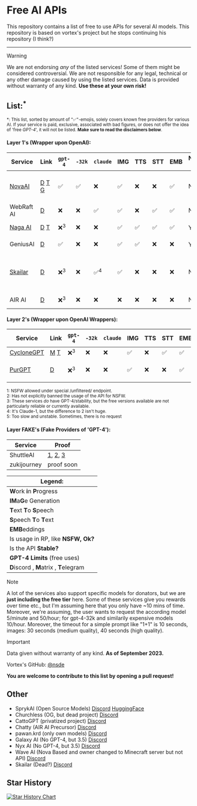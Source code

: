 # Free AI APIs
This repository contains a list of free to use APIs for several AI models. This repository is based on vortex's project but he stops continuing his repository (I think?)


***
> [!WARNING]  
> We are not endorsing *any* of the listed services! Some of them might be considered controversial. We are not responsible for any legal, technical or any other damage caused by using the listed services. Data is provided without warranty of any kind. **Use these at your own risk!**

## List:<sup>*</sup>
<sup>*: This list, sorted by amount of "✅"-emojis, solely covers known free providers for various AI. If your service is paid, exclusive, associated with bad figures, or does not offer the idea of 'free *GPT-4*', it will not be listed. **Make sure to read the disclaimers below**.</sup>
#### Layer 1's (Wrapper upon OpenAI):

| Service                                       | Link                                                                                                  | `gpt-4` | `-32k` | `claude` | IMG | TTS | STT | EMB | NSFW Ok? | Stable? | GPT-4 Limits | Additional Notes |
| --------------------------------------------- | ----------------------------------------------------------------------------------------------------- | --------- | ------ | --------- | --- | --- | --- | --- | ---- | --- | -- | -- |
| [NovaAI](https://nova-oss.com)                | [D](https://discord.nova-oss.com) [T](https://t.me/nova_gpt) [G](https://github.com/novaoss/nova-api) | ✅      |  ✅   |    ❌       | ✅  | ❌  | ❌  | ✅  | No | Meh | credit-system | Fully open source! Made by [@nsde](https://github.com/nsde)
| WebRaft AI                                    | [D](https://discord.gg/XwxUdHhF59)                                                                    | ❌      | ❌     |    ✅        | ✅  | ❌  | ✅  | ✅  | No | High | 500/day fixed | Skailar partner |
| [Naga AI](https://naga.ac)                    | [D](https://discord.naga.ac/) [T](https://t.me/chimera_ai)                                            | ❌<sup>3</sup>      | ❌     |     ❌      | ✅  | ✅  | ✅  | ✅  | Yes <sup>2</sup> | Meh <sup>3</sup> | 300/day, fixed | Successor to Chimera | 
| GeniusAI                                      | [D](https://discord.gg/nzpvqSDGAx)                                                                    | ✅      | ❌     |    ❌     | ✅  | ✅  | ❌  | ❌  | Yes <sup>2</sup> |  High | Unlimited  | Change to zukijourney |
| [Skailar](https://chat.skailar.net/)          | [D](https://discord.gg/U645yeT5T9)                                                                    | ❌<sup>3</sup>      | ❌     |    ✅<sup>4</sup>       | ✅  | ❌  | ❌  | ❌  | No | High | 100/day<sup>3</sup> | WebRaft Partner, strict ToS, offers own OSS model |
| AIR AI| [D](https://discord.gg/CWB6uw7qJj) | ❌<sup>3</sup>  | ❌ | ❌ | ❌ | ❌ | ❌ | ❌ | No | Low | Unlimited | Poor API Support|

#### Layer 2's (Wrapper upon OpenAI Wrappers):
| Service                           | Link                               | `gpt-4` | `-32k` | `claude` | IMG | TTS | STT | EMB | NSFW Ok? | Stable? | L2 Proof | Additional Notes |
| --------------------------------- | ---------------------------------- | ------- | ------ | --------- | --- | --- | --- | --- | --- | ---  | -- | -- |
| [CycloneGPT](https://gpt.darkcoder15.tk/)     | [M](https://matrix.to/#/#cyclonegpt:m.darkcoder15.tk) [T](https://t.me/+1waoIqepLUoxNDgy)             | ❌<sup>3</sup>      | ❌     |     ❌      | ✅  | ❌  | ✅  | ✅  | Yes <sup>2</sup> | Medium |[Here](https://prnt.sc/Mm8if4u5OfAt) | ...
| [PurGPT](https://purgpt.xyz)      | [D](https://discord.gg/PYs95Sym2a) | ❌<sup>3</sup>      | ❌    |    ❌     | ✅  | ❌  | ❌  | ✅  | Yes | Medium-Low |[Here](https://cdn.discordapp.com/attachments/1148212638690578503/1154430995047653426/Screenshot_2023-09-21-16-56-30-939_dev.beefers.vendetta.jpg) | Currently out of providers.|

<sup>1: NSFW allowed under special /unfiltered/ endpoint.</sup>\
<sup>2: Has not explicitly banned the usage of the API for NSFW. </sup>\
<sup>3: These services *do* have GPT-4/stability, but the free versions available are not particularly reliable or currently available.</sup>\
<sup>4: It's Claude-1, but the difference to 2 isn't huge.</sup>\
<sup>5: Too slow and unstable. Sometimes, there is no request</sup>

#### Layer **FAKE**'s (Fake Providers of 'GPT-4'):
| Service   | Proof |
| --------- | ------|
| ShuttleAI | [1](https://prnt.sc/o8n29Nq4VO86), [2](https://prnt.sc/oq8LUtO_EmeL), [3](https://prnt.sc/IvsnjL_FpkQc) |
| zukijourney | proof soon |

|Legend: |
| -- |
| **W**ork **i**n **P**rogress | 
| **IM**a**G**e Generation | 
| **T**ext **T**o **S**peech | 
| **S**peech **T**o **T**ext | 
| **EMB**eddings | 
| Is usage in RP, like **NSFW, Ok?** | 
| Is the API **Stable?** | 
| **GPT-4 Limits** (free uses) | 
| **D**iscord , **M**atrix , **T**elegram |

> [!NOTE]  
> A lot of the services also support specific models for donators, but we are **just including the free tier** here. Some of these services give you rewards over time etc., but I'm assuming here that you only have ~10 mins of time. Moreover, we're assuming, the user wants to request the according model 5/minute and 50/hour; for gpt-4-32k and similarily expensive models 10/hour. Moreover, the timeout for a simple prompt like "1+1" is 10 seconds, images: 30 seconds (medium quality), 40 seconds (high quality).

> [!IMPORTANT]  
> Data given without warranty of any kind. **As of September 2023.**

Vortex's GitHub:  [@nsde](https://github.com/nsde)

**You are welcome to contribute to this list by opening a pull request!**

## Other

- SprykAI (Open Source Models) [Discord](https://discord.gg/nvswJWu8Br) [HuggingFace](https://huggingface.co/SprykAI)
- Churchless (OG, but dead project) [Discord](https://discord.gg/vuheSY27gV)
- CattoGPT (privatized project) [Discord](https://discord.gg/cattogpt)
- Chatty (AIR AI Precursor) [Discord](https://discord.gg/KT9MWZ64w8)
- pawan.krd (only own models) [Discord](https://discord.gg/pawan)
- Galaxy AI (No GPT-4, but 3.5) [Discord](https://discord.gg/UDMaAgS62q)
- Nyx AI (No GPT-4, but 3.5) [Discord](https://discord.gg/9bqRWAP74f)
- Wave AI (Nova Based and owner changed to Minecraft server but not API) [Discord](https://discord.gg/hEKgVbKzur)
- Skailar (Dead?) [Discord](https://discord.gg/U645yeT5T9)

## Star History

<a href="https://star-history.com/#NovaOSS/free-ai-apis&Date">
  <picture>
    <source media="(prefers-color-scheme: dark)" srcset="https://api.star-history.com/svg?repos=NovaOSS/free-ai-apis&type=Date&theme=dark" />
    <source media="(prefers-color-scheme: light)" srcset="https://api.star-history.com/svg?repos=NovaOSS/free-ai-apis&type=Date" />
    <img alt="Star History Chart" src="https://api.star-history.com/svg?repos=NovaOSS/free-ai-apis&type=Date" />
  </picture>
</a>
